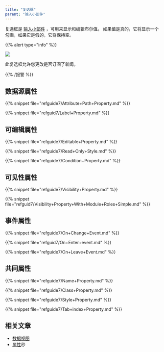 ```yaml
---
title: "复选框"
parent: "输入小部件"
---
```



复选框是 [输入小部件](input-widgets) ，可用来显示和编辑布尔值。 如果值是真的，它将显示一个勾画，如果它是假的，它将保持空。

{{% alert type="info" %}}

![](attachments/pages/check-box.png)

此复选框允许您更改是否订阅了新闻。

{{% /报警 %}}

## 数据源属性

{{% snippet file="refguide7/Attribute+Path+Property.md" %}}

{{% snippet file="refguid7/Label+Property.md" %}}

## 可编辑属性

{{% snippet file="refguide7/Editable+Property.md" %}}

{{% snippet file="refguide7/Read+Only+Style.md" %}}

{{% snippet file="refguide7/Condition+Property.md" %}}

## 可见性属性

{{% snippet file="refguide7/Visibility+Property.md" %}}

{{% snippet file="refguid7/Visibility+Property+With+Module+Roles+Simple.md" %}}

## 事件属性

{{% snippet file="refguide7/On+Change+Event.md" %}}

{{% snippet file="refguid7/On+Enter+event.md" %}}

{{% snippet file="refguide7/On+Leave+Event.md" %}}

## 共同属性

{{% snippet file="refguide7/Name+Property.md" %}}

{{% snippet file="refguide7/Class+Property.md" %}}

{{% snippet file="refguide7/Style+Property.md" %}}

{{% snippet file="refguide7/Tab+index+Property.md" %}}

## 相关文章

*   [数据视图](data-view)
*   [属性](attributes)秒
